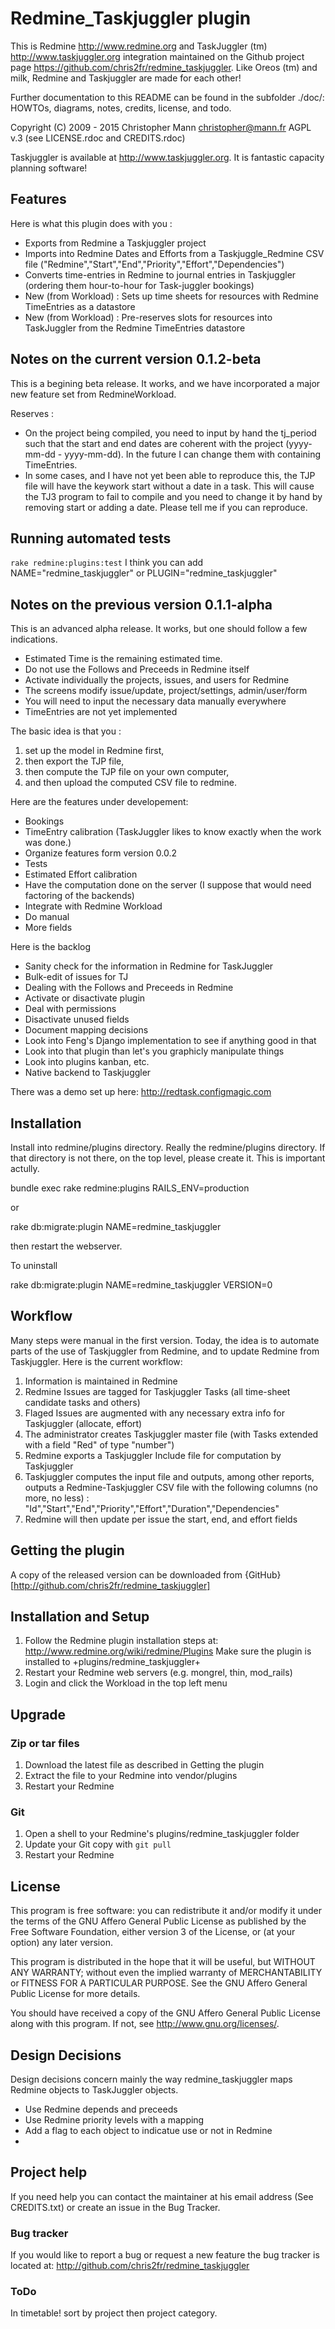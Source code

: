 # Redmine_Taskjuggler plugin

This is Redmine <http://www.redmine.org> and TaskJuggler (tm) <http://www.taskjuggler.org> integration maintained on the Github project page <https://github.com/chris2fr/redmine_taskjuggler>. Like Oreos (tm) and milk, Redmine and Taskjuggler are made for each other!

Further documentation to this README can be found in the subfolder ./doc/: HOWTOs, diagrams, notes, credits, license, and todo.

Copyright (C) 2009 - 2015 Christopher Mann <christopher@mann.fr> AGPL v.3 (see LICENSE.rdoc and CREDITS.rdoc)

Taskjuggler is available at http://www.taskjuggler.org. It is fantastic capacity planning software!

## Features

Here is what this plugin does with you :

* Exports from Redmine a Taskjuggler project
* Imports into Redmine Dates and Efforts from a Taskjuggle_Redmine CSV file ("Redmine","Start","End","Priority","Effort","Dependencies")
* Converts time-entries in Redmine to journal entries in Taskjuggler (ordering them hour-to-hour for Task-juggler bookings) 
* New (from Workload) : Sets up time sheets for resources with Redmine TimeEntries as a datastore
* New (from Workload) : Pre-reserves slots for resources into TaskJuggler from the Redmine TimeEntries datastore

## Notes on the current version 0.1.2-beta

This is a begining beta release. It works, and we have incorporated a major new feature set from RedmineWorkload.

Reserves :
* On the project being compiled, you need to input by hand the tj_period such that the start and end dates are coherent with the project (yyyy-mm-dd - yyyy-mm-dd). In the future I can change them with containing TimeEntries.
* In some cases, and I have not yet been able to reproduce this, the TJP file will have the keywork start without a date in a task. This will cause the TJ3 program to fail to compile and you need to change it by hand by removing start or adding a date. Please tell me if you can reproduce.

## Running automated tests

  `rake redmine:plugins:test`
  I think you can add NAME="redmine_taskjuggler" or PLUGIN="redmine_taskjuggler"

## Notes on the previous version 0.1.1-alpha

This is an advanced alpha release. It works, but one should follow a few indications.

* Estimated Time is the remaining estimated time.
* Do not use the Follows and Preceeds in Redmine itself
* Activate individually the projects, issues, and users for Redmine
* The screens modify issue/update, project/settings, admin/user/form
* You will need to input the necessary data manually everywhere
* TimeEntries are not yet implemented

The basic idea is that you :

1. set up the model in Redmine first,
2. then export the TJP file,
3. then compute the TJP file on your own computer, 
4. and then upload the computed CSV file to redmine.

Here are the features under developement:

* Bookings
* TimeEntry calibration (TaskJuggler likes to know exactly when the work was done.)
* Organize features form version 0.0.2
* Tests
* Estimated Effort calibration
* Have the computation done on the server (I suppose that would need factoring of the backends)
* Integrate with Redmine Workload
* Do manual
* More fields

Here is the backlog

* Sanity check for the information in Redmine for TaskJuggler
* Bulk-edit of issues for TJ
* Dealing with the Follows and Preceeds in Redmine
* Activate or disactivate plugin
* Deal with permissions
* Disactivate unused fields
* Document mapping decisions
* Look into Feng's Django implementation to see if anything good in that
* Look into that plugin than let's you graphicly manipulate things
* Look into plugins kanban, etc.
* Native backend to Taskjuggler 

There was a demo set up here: http://redtask.configmagic.com


## Installation

Install into redmine/plugins directory. Really the redmine/plugins directory. If that directory is not there, on the top level, please create it. This is important actully.

  bundle exec rake redmine:plugins RAILS_ENV=production

or

  rake db:migrate:plugin NAME=redmine_taskjuggler
  
then restart the webserver.

To uninstall

  rake db:migrate:plugin NAME=redmine_taskjuggler VERSION=0

## Workflow

Many steps were manual in the first version. Today, the idea is to automate parts of the use of Taskjuggler from Redmine, and to update Redmine from Taskjuggler. Here is the current workflow:

1. Information is maintained in Redmine
2. Redmine Issues are tagged for Taskjuggler Tasks (all time-sheet candidate tasks and others)
3. Flaged Issues are augmented with any necessary extra info for Taskjuggler (allocate, effort)
4. The administrator creates Taskjuggler master file (with Tasks extended with a field "Red" of type "number")
5. Redmine exports a Taskjuggler Include file for computation by Taskjuggler
6. Taskjuggler computes the input file and outputs, among other reports, outputs a Redmine-Taskjuggler CSV file with the following columns (no more, no less) : "Id","Start","End","Priority","Effort","Duration","Dependencies"
7. Redmine will then update per issue the start, end, and effort fields

## Getting the plugin

A copy of the released version can be downloaded from  {GitHub}[http://github.com/chris2fr/redmine_taskjuggler]


## Installation and Setup

1. Follow the Redmine plugin installation steps at: http://www.redmine.org/wiki/redmine/Plugins Make sure the plugin is installed to +plugins/redmine_taskjuggler+
2. Restart your Redmine web servers (e.g. mongrel, thin, mod_rails)
3. Login and click the Workload in the top left menu

## Upgrade

### Zip or tar files

1. Download the latest file as described in Getting the plugin
2. Extract the file to your Redmine into vendor/plugins
3. Restart your Redmine

### Git

1. Open a shell to your Redmine's plugins/redmine_taskjuggler folder
2. Update your Git copy with `git pull`
3. Restart your Redmine

## License

This program is free software: you can redistribute it and/or modify it under the terms of the GNU Affero General Public License as published by the Free Software Foundation, either version 3 of the License, or (at your option) any later version.  

This program is distributed in the hope that it will be useful, but WITHOUT ANY WARRANTY; without even the implied warranty of MERCHANTABILITY or FITNESS FOR A PARTICULAR PURPOSE.  See the GNU Affero General Public License for more details.

You should have received a copy of the GNU Affero General Public License along with this program.  If not, see <http://www.gnu.org/licenses/>.

## Design Decisions

Design decisions concern mainly the way redmine_taskjuggler maps Redmine objects to TaskJuggler objects.

* Use Redmine depends and preceeds
* Use Redmine priority levels with a mapping
* Add a flag to each object to indicatue use or not in Redmine
* 

## Project help

If you need help you can contact the maintainer at his email address (See CREDITS.txt) or create an issue in the Bug Tracker.

### Bug tracker

If you would like to report a bug or request a new feature the bug tracker is located at: http://github.com/chris2fr/redmine_taskjuggler

### ToDo

In timetable! sort by project then project category.